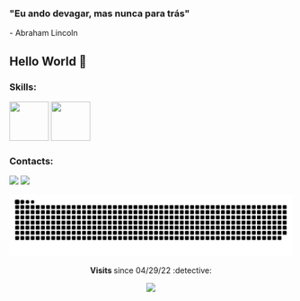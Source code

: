 <h3>  "Eu ando devagar, mas nunca para trás" </h3>
<p>                       - Abraham Lincoln </p>


<p><h2> Hello World 👋 </h2>

<h3> Skills: </h3>
<div>
<img width="70" height="70" src="https://cdn.jsdelivr.net/gh/devicons/devicon/icons/java/java-original-wordmark.svg" />
<img width="70" height="70" src="https://cdn.jsdelivr.net/gh/devicons/devicon/icons/mysql/mysql-original-wordmark.svg" /> </div>

<h3>Contacts: </h3>
<div>
<a href="https://www.instagram.com/augusto.crazy/" target="_blank"><img src="https://img.shields.io/badge/-Instagram-%23E4405F?style=for-the-badge&logo=instagram&logoColor=white" target="_blank"></a>
<a href="https://www.linkedin.com/in/augusto-cesar-silva-luis-6980a01b4/" target="_blank"><img src="https://img.shields.io/badge/-LinkedIn-%230077B5?style=for-the-badge&logo=linkedin&logoColor=white" target="_blank"></a>    
</div>

![Snake animation](https://github.com/AugustoCesarAC/AugustoCesarAC/blob/main/github-user-contribution.svg)
  
<p align="center"><strong> Visits </strong> since 04/29/22 :detective: <br>
<p align="center"> 
<img alingn="center" src="https://profile-counter.glitch.me/AugustoCesarAC/count.svg" />
</p>
